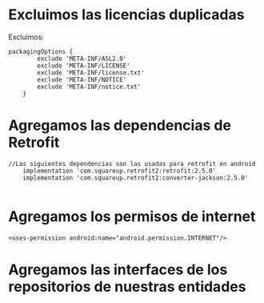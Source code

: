 # Excluimos las licencias duplicadas
Excluimos:

```
packagingOptions {
        exclude 'META-INF/ASL2.0'
        exclude 'META-INF/LICENSE'
        exclude 'META-INF/license.txt'
        exclude 'META-INF/NOTICE'
        exclude 'META-INF/notice.txt'
    }

```

# Agregamos las dependencias de Retrofit

```
//Las siguientes dependencias son las usadas para retrofit en android
    implementation 'com.squareup.retrofit2:retrofit:2.5.0'
    implementation 'com.squareup.retrofit2:converter-jackson:2.5.0'


```
# Agregamos los permisos de internet
```
<uses-permission android:name="android.permission.INTERNET"/>
```

# Agregamos las interfaces de los repositorios de nuestras entidades



